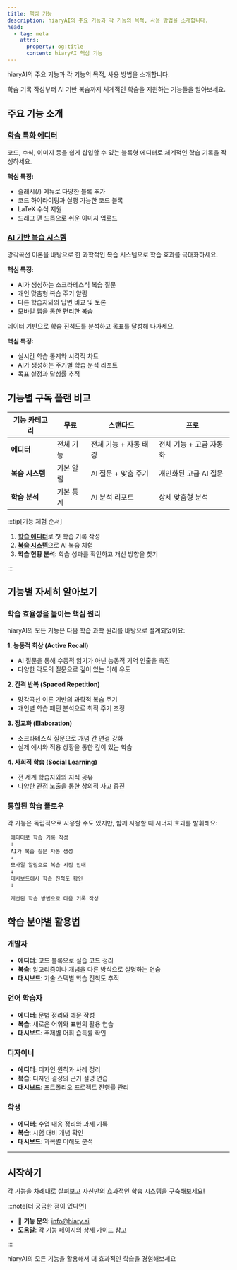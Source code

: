 ```yaml
---
title: 핵심 기능
description: hiaryAI의 주요 기능과 각 기능의 목적, 사용 방법을 소개합니다.
head:
  - tag: meta
    attrs:
      property: og:title
      content: hiaryAI 핵심 기능
---
```


hiaryAI의 주요 기능과 각 기능의 목적, 사용 방법을 소개합니다.

학습 기록 작성부터 AI 기반 복습까지 체계적인 학습을 지원하는 기능들을 알아보세요.

## 주요 기능 소개

### [학습 특화 에디터](./editor.mdx)
코드, 수식, 이미지 등을 쉽게 삽입할 수 있는 블록형 에디터로 체계적인 학습 기록을 작성하세요.

**핵심 특징:**
- 슬래시(/) 메뉴로 다양한 블록 추가
- 코드 하이라이팅과 실행 가능한 코드 블록
- LaTeX 수식 지원
- 드래그 앤 드롭으로 쉬운 이미지 업로드

### [AI 기반 복습 시스템](./review-system.mdx)
망각곡선 이론을 바탕으로 한 과학적인 복습 시스템으로 학습 효과를 극대화하세요.

**핵심 특징:**
- AI가 생성하는 소크라테스식 복습 질문
- 개인 맞춤형 복습 주기 알림
- 다른 학습자와의 답변 비교 및 토론
- 모바일 앱을 통한 편리한 복습


데이터 기반으로 학습 진척도를 분석하고 목표를 달성해 나가세요.

**핵심 특징:**
- 실시간 학습 통계와 시각적 차트
- AI가 생성하는 주기별 학습 분석 리포트
- 목표 설정과 달성률 추적



## 기능별 구독 플랜 비교

| 기능 카테고리 | 무료 | 스탠다드 | 프로 |
|--------------|------|----------|------|
| **에디터** | 전체 기능 | 전체 기능 + 자동 태깅 | 전체 기능 + 고급 자동화 |
| **복습 시스템** | 기본 알림 | AI 질문 + 맞춤 주기 | 개인화된 고급 AI 질문 |
| **학습 분석** | 기본 통계 | AI 분석 리포트 | 상세 맞춤형 분석 |


:::tip[기능 체험 순서]

1. [**학습 에디터**](./editor.mdx)로 첫 학습 기록 작성
2. [**복습 시스템**](./review-system.mdx)으로 AI 복습 체험 
3. **학습 현황 분석**: 학습 성과를 확인하고 개선 방향을 찾기

:::

## 기능별 자세히 알아보기

### 학습 효율성을 높이는 핵심 원리

hiaryAI의 모든 기능은 다음 학습 과학 원리를 바탕으로 설계되었어요:

**1. 능동적 회상 (Active Recall)**
- AI 질문을 통해 수동적 읽기가 아닌 능동적 기억 인출을 촉진
- 다양한 각도의 질문으로 깊이 있는 이해 유도

**2. 간격 반복 (Spaced Repetition)**
- 망각곡선 이론 기반의 과학적 복습 주기
- 개인별 학습 패턴 분석으로 최적 주기 조정

**3. 정교화 (Elaboration)** 
- 소크라테스식 질문으로 개념 간 연결 강화
- 실제 예시와 적용 상황을 통한 깊이 있는 학습

**4. 사회적 학습 (Social Learning)**
- 전 세계 학습자와의 지식 공유
- 다양한 관점 노출을 통한 창의적 사고 증진

### 통합된 학습 플로우

각 기능은 독립적으로 사용할 수도 있지만, 함께 사용할 때 시너지 효과를 발휘해요:

```
 에디터로 학습 기록 작성
 ↓
 AI가 복습 질문 자동 생성
 ↓ 
 모바일 알림으로 복습 시점 안내
 ↓
 대시보드에서 학습 진척도 확인
 ↓

 개선된 학습 방법으로 다음 기록 작성
```

## 학습 분야별 활용법

### 개발자
- **에디터**: 코드 블록으로 실습 코드 정리
- **복습**: 알고리즘이나 개념을 다른 방식으로 설명하는 연습
- **대시보드**: 기술 스택별 학습 진척도 추적


### 언어 학습자 
- **에디터**: 문법 정리와 예문 작성
- **복습**: 새로운 어휘와 표현의 활용 연습
- **대시보드**: 주제별 어휘 습득률 확인


### 디자이너
- **에디터**: 디자인 원칙과 사례 정리
- **복습**: 디자인 결정의 근거 설명 연습
- **대시보드**: 포트폴리오 프로젝트 진행률 관리


### 학생
- **에디터**: 수업 내용 정리와 과제 기록
- **복습**: 시험 대비 개념 확인
- **대시보드**: 과목별 이해도 분석


---

## 시작하기

각 기능을 차례대로 살펴보고 자신만의 효과적인 학습 시스템을 구축해보세요!

:::note[더 궁금한 점이 있다면]

- 📧 **기능 문의**: info@hiary.ai
- **도움말**: 각 기능 페이지의 상세 가이드 참고

:::

hiaryAI의 모든 기능을 활용해서 더 효과적인 학습을 경험해보세요 
